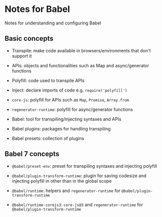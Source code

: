 # Notes for Babel

Notes for understanding and configuring Babel

## Basic concepts

- Transpile: make code available in browsers/environments that don't support it

- APIs: objects and functionalities such as Map and async/generator functions

- Polyfill: code used to transpile APIs

- Inject: declare imports of code e.g. `require('polyfill')`

- `core-js`: polyfill for APIs such as `Map`, `Promise`, `Array.from`

- `regenerator-runtime`: polyfill for async/generator functions

- Babel: tool for transpiling/injecting syntaxes and APIs

- Babel plugins: packages for handling transpiling

- Babel presets: collection of plugins

## Babel 7 concepts

- `@babel/preset-env`: preset for transpiling syntaxes and injecting polyfill

- `@babel/plugin-transform-runtime`: plugin for saving codesize and injecting polyfill in other than in the global scope

- `@babel/runtime`: helpers and `regenerator-runtime` for `@babel/plugin-transform-runtime`

- `@babel/runtime-corejs3`: `core-js@3` and `regenerator-runtime` for `@babel/plugin-transform-runtime`
